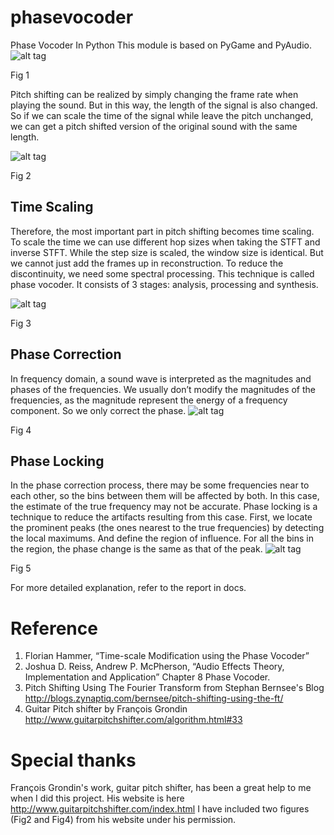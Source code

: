 # phasevocoder
Phase Vocoder In Python
This module is based on PyGame and PyAudio.
![alt tag](https://github.com/haoyu987/phasevocoder/blob/master/docs/GUI.PNG)

Fig 1

Pitch shifting can be realized by simply changing the frame rate when playing the sound. But in this way, the length of the signal is also changed. So if we can scale the time of the signal while leave the pitch unchanged, we can get a pitch shifted version of the original sound with the same length.

![alt tag](https://github.com/haoyu987/phasevocoder/blob/master/docs/phasevocoder.png)

Fig 2

## Time Scaling
Therefore, the most important part in pitch shifting becomes time scaling. To scale the time we can use different hop sizes when taking the STFT and inverse STFT. While the step size is scaled, the window size is identical. But we cannot just add the frames up in reconstruction. To reduce the discontinuity, we need some spectral processing. This technique is called phase vocoder. It consists of 3 stages: analysis, processing and synthesis.

![alt tag](https://github.com/haoyu987/phasevocoder/blob/master/docs/stretchsound.png)

Fig 3

## Phase Correction
In frequency domain, a sound wave is interpreted as the magnitudes and phases of the frequencies. We usually don’t modify the magnitudes of the frequencies, as the magnitude represent the energy of a frequency component. So we only correct the phase.
![alt tag](https://github.com/haoyu987/phasevocoder/blob/master/docs/phase.png)

Fig 4

## Phase Locking
In the phase correction process, there may be some frequencies near to each other, so the bins between them will be affected by both. In this case, the estimate of the true frequency may not be accurate.
Phase locking is a technique to reduce the artifacts resulting from this case. First, we locate the prominent peaks (the ones nearest to the true frequencies) by detecting the local maximums. And define the region of influence. For all the bins in the region, the phase change is the same as that of the peak.
![alt tag](https://github.com/haoyu987/phasevocoder/blob/master/docs/phaselock.png)

Fig 5

For more detailed explanation, refer to the report in docs.

# Reference
1.	Florian Hammer, “Time-scale Modification using the Phase Vocoder”
2.	Joshua D. Reiss, Andrew P. McPherson, “Audio Effects Theory, Implementation and Application” Chapter 8 Phase Vocoder.
3.	Pitch Shifting Using The Fourier Transform from Stephan Bernsee's Blog
http://blogs.zynaptiq.com/bernsee/pitch-shifting-using-the-ft/
4.	Guitar Pitch shifter by François Grondin
http://www.guitarpitchshifter.com/algorithm.html#33

# Special thanks
François Grondin's work, guitar pitch shifter, has been a great help to me when I did this project.
His website is here http://www.guitarpitchshifter.com/index.html
I have included two figures (Fig2 and Fig4) from his website under his permission.
